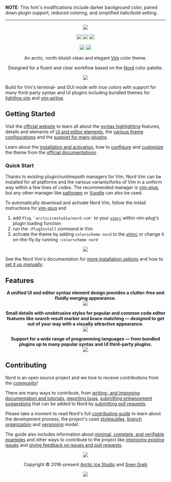 **NOTE**: This fork's modifications include darker background color, paired down plugin support, reduced coloring, and simplified italic/bold setting.

--- 

<p align="center"><a href="https://www.nordtheme.com/ports/vim" target="_blank"><img src="https://raw.githubusercontent.com/arcticicestudio/nord-docs/develop/assets/images/ports/vim/repository-hero.svg?sanitize=true"/></a></p>

<p align="center"><a href="https://github.com/arcticicestudio/nord-vim/releases/latest"><img src="https://img.shields.io/github/release/arcticicestudio/nord-vim.svg?style=flat-square&label=Release&logo=github&logoColor=eceff4&colorA=4c566a&colorB=88c0d0"/></a> <a href="https://www.nordtheme.com/docs/ports/vim"><img src="https://img.shields.io/github/release/arcticicestudio/nord-vim.svg?style=flat-square&label=Docs&colorA=4c566a&colorB=88c0d0&logo=data%3Aimage%2Fsvg%2Bxml%3Bbase64%2CPHN2ZyB4bWxucz0iaHR0cDovL3d3dy53My5vcmcvMjAwMC9zdmciIHdpZHRoPSIxNiIgaGVpZ2h0PSIxNiI%2BCiAgICA8cGF0aCBmaWxsPSIjZDhkZWU5IiBkPSJNMTMuNzQ2IDIuODEzYS42Ny42NyAwIDAgMC0uNTU5LS4xMzNMOCAzLjg0OGwtNS4xODgtMS4xOGEuNjY5LjY2OSAwIDAgMC0uNTcuMTMzLjY3Ny42NzcgMCAwIDAtLjI0Mi41MzF2OC4xMzNjLS4wMDguMzIuMjEuNTk4LjUyLjY2OGw1LjMzMiAxLjE5OWguMjk2bDUuMzMyLTEuMmEuNjY4LjY2OCAwIDAgMCAuNTItLjY2N1YzLjMzMmEuNjU5LjY1OSAwIDAgMC0uMjU0LS41MnpNMy4zMzIgNC4xNjhsNCAuODk4djYuNzY2bC00LS44OTh6bTkuMzM2IDYuNzY2bC00IC44OThWNS4wNjZsNC0uODk4em0wIDAiLz4KPC9zdmc%2BCg%3D%3D"/></a> <a href="https://github.com/arcticicestudio/nord-vim/blob/develop/CHANGELOG.md#050"><img src="https://img.shields.io/github/release/arcticicestudio/nord-vim.svg?style=flat-square&label=Changelog&logo=github&logoColor=eceff4&colorA=4c566a&colorB=88c0d0"/></a></p>

<p align="center"><a href="https://github.com/arcticicestudio/styleguide-markdown/releases/latest" target="_blank"><img src="https://img.shields.io/github/release/arcticicestudio/styleguide-markdown.svg?style=flat-square&label=Markdown%20Style%20Guide&colorA=4c566a&colorB=88c0d0&logo=data%3Aimage%2Fsvg%2Bxml%3Bbase64%2CPHN2ZyB4bWxucz0iaHR0cDovL3d3dy53My5vcmcvMjAwMC9zdmciIHdpZHRoPSIzOSIgaGVpZ2h0PSIzOSIgdmlld0JveD0iMCAwIDM5IDM5Ij48cGF0aCBmaWxsPSJub25lIiBzdHJva2U9IiNEOERFRTkiIHN0cm9rZS13aWR0aD0iMyIgc3Ryb2tlLW1pdGVybGltaXQ9IjEwIiBkPSJNMS41IDEuNWgzNnYzNmgtMzZ6Ii8%2BPHBhdGggZmlsbD0iI0Q4REVFOSIgZD0iTTIwLjY4MyAyNS42NTVsNS44NzItMTMuNDhoLjU2Nmw1Ljg3MyAxMy40OGgtMS45OTZsLTQuMTU5LTEwLjA1Ni00LjE2MSAxMC4wNTZoLTEuOTk1em0tMi42OTYgMGwtMTMuNDgtNS44NzJ2LS41NjZsMTMuNDgtNS44NzJ2MS45OTVMNy45MzEgMTkuNWwxMC4wNTYgNC4xNnoiLz48L3N2Zz4%3D"/></a> <a href="https://github.com/arcticicestudio/styleguide-git/releases/latest" target="_blank"><img src="https://img.shields.io/github/release/arcticicestudio/styleguide-git.svg?style=flat-square&label=Git%20Style%20Guide&logoColor=eceff4&colorA=4c566a&colorB=88c0d0&logo=git"/></a></p>

<p align="center">An arctic, north-bluish clean and elegant <a href="https://www.vim.org">Vim</a> color theme.</p>

<p align="center">Designed for a fluent and clear workflow based on the <a href="https://www.nordtheme.com">Nord</a> color palette.</p>

<p align="center"><a href="https://www.nordtheme.com/ports/vim" target="_blank"><img src="https://raw.githubusercontent.com/arcticicestudio/nord-docs/develop/assets/images/ports/vim/overview-go.png"/></a></p>

Build for Vim's terminal- and GUI mode with _true colors_ with support for many third-party syntax and UI plugins including bundled themes for [lightline.vim][gh-itchyny/lightline.vim] and [vim-airline][gh-vim-airline/vim-airline].

## Getting Started

Visit the [official website][nord-home] to learn all about the [syntax highlighting][nord-home#syntax] features, details and elements of [UI and editor elements][nord-home#editor-details], the [various theme configurations][nord-home#configurations] and the [support for many plugins][nord-home#plugin-support].

Learn about the [installation and activation][nord-docs-home-install], how to [configure][nord-docs-home-config] and [customize][nord-docs-home-custom] the theme from the [official documentations][nord-docs-home].

### Quick Start

Thanks to existing plugin/_runtimepath_ managers for Vim, Nord Vim can be installed for all platforms and the various variants/forks of Vim in a uniform way within a few lines of codes. The recommended manager is [vim-plug][gh-junegunn/vim-plug], but any other manager like [pathogen][gh-tpope/vim-pathogen] or [Vundle][gh-vundlevim/vundle.vim] can also be used.

To automatically download and activate Nord Vim, follow the install instructions for [vim-plug][gh-junegunn/vim-plug] and

1. add `Plug 'arcticicestudio/nord-vim'` to your [`vimrc`][vimhelp-vimrc] within _vim-plug_'s plugin loading function
2. run the `:PlugInstall` command in Vim
3. activate the theme by adding `colorscheme nord` to the [vimrc][vimhelp-vimrc] or change it on-the-fly by running `:colorscheme nord`

<p align="center"><img src="https://raw.githubusercontent.com/arcticicestudio/nord-docs/develop/assets/images/ports/vim/installation-vim-plug.png"/></p>

See the Nord Vim's documentation for [more installation options][nord-docs-home-install] and how to [set it up manually][nord-docs-home-install#manual].

## Features

<p align="center"><strong>A unified UI and editor syntax element design provides a clutter-free and fluidly merging appearance.</strong><br /><img src="https://raw.githubusercontent.com/arcticicestudio/nord-docs/develop/assets/images/ports/vim/overview-go-nerdtree.png"/></p>

<p align="center"><strong>Small details with unobtrusive styles for popular and common code editor features like search result marker and brace matching — designed to get out of your way with a visually attractive appearance.</strong><br /><img src="https://raw.githubusercontent.com/arcticicestudio/nord-docs/develop/assets/images/ports/vim/editor-search-highlighting.png"/></p>

<p align="center"><strong>Support for a wide range of programming languages — from bundled plugins up to many popular syntax and UI third-party plugins.</strong><br /><img src="https://raw.githubusercontent.com/arcticicestudio/nord-docs/develop/assets/images/ports/vim/syntax-javascript-react-hook.png"/></p>

## Contributing

Nord is an open source project and we love to receive contributions from the [community][nord-comm]!

There are many ways to contribute, from [writing- and improving documentation and tutorials][nord-contrib-guide-docs], [reporting bugs][nord-contrib-guide-bugs], [submitting enhancement suggestions][nord-contrib-guide-enhance] that can be added to Nord by [submitting pull requests][nord-contrib-guide-pr].

Please take a moment to read Nord's full [contributing guide][nord-contrib-guide] to learn about the development process, the project's used [styleguides][nord-contrib-guide-styles], [branch organization][nord-contrib-guide-branching] and [versioning][nord-contrib-guide-versioning] model.

The guide also includes information about [minimal, complete, and verifiable examples][nord-contrib-guide-mcve] and other ways to contribute to the project like [improving existing issues][nord-contrib-guide-impr-issues] and [giving feedback on issues and pull requests][nord-contrib-guide-feedback].

<p align="center"><img src="https://raw.githubusercontent.com/arcticicestudio/nord-docs/develop/assets/images/nord/repository-footer-separator.svg?sanitize=true" /></p>

<p align="center">Copyright &copy; 2016-present <a href="https://www.arcticicestudio.com" target="_blank">Arctic Ice Studio</a> and <a href="https://www.svengreb.de" target="_blank">Sven Greb</a></p>

<p align="center"><a href="https://github.com/arcticicestudio/nord-vim/blob/develop/LICENSE.md"><img src="https://img.shields.io/static/v1.svg?style=flat-square&label=License&message=MIT&logoColor=eceff4&logo=github&colorA=4c566a&colorB=88c0d0"/></a></p>

[gh-itchyny/lightline.vim]: https://github.com/itchyny/lightline.vim
[gh-junegunn/vim-plug]: https://github.com/junegunn/vim-plug
[gh-tpope/vim-pathogen]: https://github.com/tpope/vim-pathogen
[gh-vim-airline/vim-airline]: https://github.com/vim-airline/vim-airline
[gh-vundlevim/vundle.vim]: https://github.com/tpope/vim-pathogen
[nord-comm]: https://www.nordtheme.com/community
[nord-contrib-guide-branching]: https://github.com/arcticicestudio/nord/blob/develop/CONTRIBUTING.md#branch-organization
[nord-contrib-guide-bugs]: https://github.com/arcticicestudio/nord/blob/develop/CONTRIBUTING.md#bug-reports
[nord-contrib-guide-docs]: https://github.com/arcticicestudio/nord/blob/develop/CONTRIBUTING.md#documentations
[nord-contrib-guide-enhance]: https://github.com/arcticicestudio/nord/blob/develop/CONTRIBUTING.md#enhancement-suggestions
[nord-contrib-guide-feedback]: https://github.com/arcticicestudio/nord/blob/develop/CONTRIBUTING.md#give-feedback-on-issues-and-pull-requests
[nord-contrib-guide-impr-issues]: https://github.com/arcticicestudio/nord/blob/develop/CONTRIBUTING.md#improve-issues
[nord-contrib-guide-mcve]: https://github.com/arcticicestudio/nord/blob/develop/CONTRIBUTING.md#mcve
[nord-contrib-guide-pr]: https://github.com/arcticicestudio/nord/blob/develop/CONTRIBUTING.md#pull-requests
[nord-contrib-guide-styles]: https://github.com/arcticicestudio/nord/blob/develop/CONTRIBUTING.md#styleguides
[nord-contrib-guide-versioning]: https://github.com/arcticicestudio/nord/blob/develop/CONTRIBUTING.md#versioning
[nord-contrib-guide]: https://github.com/arcticicestudio/nord/blob/develop/CONTRIBUTING.md
[nord-docs-home-config]: https://www.nordtheme.com/docs/ports/vim/configuration
[nord-docs-home-custom]: https://www.nordtheme.com/docs/ports/vim/customization
[nord-docs-home-install]: https://www.nordtheme.com/docs/ports/vim/installation
[nord-docs-home-install#manual]: https://www.nordtheme.com/docs/ports/vim/installation#manual
[nord-docs-home]: https://www.nordtheme.com/docs/ports/vim
[nord-home]: https://www.nordtheme.com/ports/vim
[nord-home#configurations]: https://www.nordtheme.com/ports/vim#configurations
[nord-home#editor-details]: https://www.nordtheme.com/ports/vim#editor-details
[nord-home#plugin-support]: https://www.nordtheme.com/ports/vim#plugin-support
[nord-home#syntax]: https://www.nordtheme.com/ports/vim#syntax
[vimhelp-vimrc]: https://vimhelp.org/starting.txt.html#vimrc
